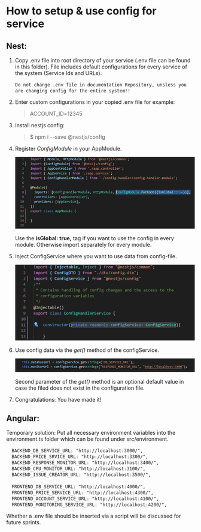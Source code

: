 # How to setup & use config for service 


## Nest:

1. Copy .env file into root directory of your service (.env file can be found in this folder). File includes default configurations for every service of the system (Service Ids and URLs).

    ```
    Do not change .env file in documentation Repository, unsless you are changing config for the entire system!!
    ```

2. Enter custom configurations in your copied .env file for example:
    > ACCOUNT_ID=12345

3. Install nestjs config: 
    > $ npm i --save @nestjs/config

4. Register _ConfigModule_ in your AppModule.

    ![Register ConfigModule](pics/4.png)

    Use the **isGlobal: true,** tag if you want to use the config in every module. Otherwise import separately for every module. 

5. Inject ConfigService where you want to use data from config-file. 

    ![Inject ConfigService](pics/5.png)

6. Use config data via the _get()_ method of the configService. 

    ![Config _get()_ method](pics/6.png)

    Second parameter of the _get()_ method is an optional default value in case the filed does not exist in the configuration file. 

7. Congratulations: You have made it!

## Angular:

Temporary solution: Put all necessary environment variables into the environment.ts folder which can be found under src/environment. 

```
  BACKEND_DB_SERVICE_URL: "http://localhost:3000/",
  BACKEND_PRICE_SRVICE_URL: "http://localhost:3300/",
  BACKEND_RESPONSE_MONITOR_URL: "http://localhost:3400/",
  BACKEND_CPU_MONITOR_URL: "http://localhost:3100/",
  BACKEND_ISSUE_CREATOR_URL: "http://localhost:3500/",

  FRONTEND_DB_SERVICE_URL: "http://localhost:4000/",
  FRONTEND_PRICE_SERVICE_URL: "http://localhost:4300/",
  FRONTEND_ACCOUNT_SERVICE_URL: "http://localhost:4100/",
  FRONTEND_MONITORING_SERVICE_URL: "http://localhost:4200/",
```

Whether a .env file should be inserted via a script will be discussed for future sprints. 

